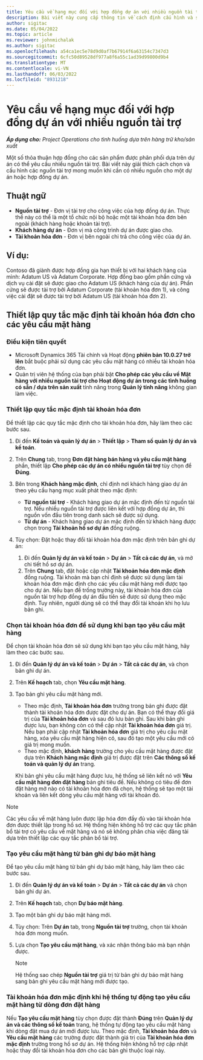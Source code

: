 ```yaml
---
title: Yêu cầu về hạng mục đối với hợp đồng dự án với nhiều nguồn tài trợ
description: Bài viết này cung cấp thông tin về cách định cấu hình và sử dụng các yêu cầu của mặt hàng với nhiều nguồn tài trợ.
author: sigitac
ms.date: 05/04/2022
ms.topic: article
ms.reviewer: johnmichalak
ms.author: sigitac
ms.openlocfilehash: a54ca1ec5e78d9d0af7b67914f6a63154c7347d3
ms.sourcegitcommit: 6cfc50d89528df977a8f6a55c1ad39d99800d9b4
ms.translationtype: MT
ms.contentlocale: vi-VN
ms.lasthandoff: 06/03/2022
ms.locfileid: "8931218"
---
```

# <a name="item-requirements-for-project-contracts-with-multiple-funding-sources"></a>Yêu cầu về hạng mục đối với hợp đồng dự án với nhiều nguồn tài trợ

_**Áp dụng cho:** Project Operations cho tình huống dựa trên hàng trữ kho/sản xuất_

Một số thỏa thuận hợp đồng cho các sản phẩm được phân phối dựa trên dự án có thể yêu cầu nhiều nguồn tài trợ. Bài viết này giải thích cách chọn và cấu hình các nguồn tài trợ mong muốn khi cần có nhiều nguồn cho một dự án hoặc hợp đồng dự án.

## <a name="terminology"></a>Thuật ngữ

- **Nguồn tài trợ** - Đơn vị tài trợ cho công việc của hợp đồng dự án. Thực thể này có thể là một tổ chức nội bộ hoặc một tài khoản hóa đơn bên ngoài (khách hàng hoặc khoản tài trợ).
- **Khách hàng dự án** - Đơn vị mà công trình dự án được giao cho.
- **Tài khoản hóa đơn** - Đơn vị bên ngoài chi trả cho công việc của dự án.

## <a name="example"></a>Ví dụ:

Contoso đã giành được hợp đồng gia hạn thiết bị với hai khách hàng của mình: Adatum US và Adatum Corporate. Hợp đồng bao gồm phần cứng và dịch vụ cài đặt sẽ được giao cho Adatum US (khách hàng của dự án). Phần cứng sẽ được tài trợ bởi Adatum Corporate (tài khoản hóa đơn 1), và công việc cài đặt sẽ được tài trợ bởi Adatum US (tài khoản hóa đơn 2).

## <a name="set-up-invoice-account-defaulting-rules-for-item-requirements"></a>Thiết lập quy tắc mặc định tài khoản hóa đơn cho các yêu cầu mặt hàng

### <a name="prerequisites"></a>Điều kiện tiên quyết

- Microsoft Dynamics 365 Tài chính và Hoạt động **phiên bản 10.0.27 trở lên** bắt buộc phải sử dụng các yêu cầu mặt hàng có nhiều tài khoản hóa đơn.
- Quản trị viên hệ thống của bạn phải bật **Cho phép các yêu cầu về Mặt hàng với nhiều nguồn tài trợ cho Hoạt động dự án trong các tình huống có sẵn / dựa trên sản xuất** tính năng trong **Quản lý tính năng** không gian làm việc.

### <a name="set-up-the-invoice-account-defaulting-rules"></a>Thiết lập quy tắc mặc định tài khoản hóa đơn

Để thiết lập các quy tắc mặc định cho tài khoản hóa đơn, hãy làm theo các bước sau.

1. Đi đến **Kế toán và quản lý dự án** \> **Thiết lập** \> **Tham số quản lý dự án và kế toán**.
1. Trên **Chung** tab, trong **Đơn đặt hàng bán hàng và yêu cầu mặt hàng** phần, thiết lập **Cho phép các dự án có nhiều nguồn tài trợ** tùy chọn để **Đúng**.
1. Bên trong **Khách hàng mặc định**, chỉ định nơi khách hàng giao dự án theo yêu cầu hạng mục xuất phát theo mặc định:

    - **Từ nguồn tài trợ** - Khách hàng giao dự án mặc định đến từ nguồn tài trợ. Nếu nhiều nguồn tài trợ được liên kết với hợp đồng dự án, thì nguồn vốn đầu tiên trong danh sách sẽ được sử dụng.
    - **Từ dự án** - Khách hàng giao dự án mặc định đến từ khách hàng được chọn trong **Tài khoản hồ sơ dự án** đồng ruộng.

1. Tùy chọn: Đặt hoặc thay đổi tài khoản hóa đơn mặc định trên bản ghi dự án:

    1. Đi đến **Quản lý dự án và kế toán** \> **Dự án** \> **Tất cả các dự án**, và mở chi tiết hồ sơ dự án.
    2. Trên **Chung** tab, đặt hoặc cập nhật **Tài khoản hóa đơn mặc định** đồng ruộng. Tài khoản mà bạn chỉ định sẽ được sử dụng làm tài khoản hóa đơn mặc định cho các yêu cầu mặt hàng mới được tạo cho dự án. Nếu bạn để trống trường này, tài khoản hóa đơn của nguồn tài trợ hợp đồng dự án đầu tiên sẽ được sử dụng theo mặc định. Tuy nhiên, người dùng sẽ có thể thay đổi tài khoản khi họ lưu bản ghi.

### <a name="select-the-invoice-account-to-use-when-you-create-an-item-requirement"></a>Chọn tài khoản hóa đơn để sử dụng khi bạn tạo yêu cầu mặt hàng

Để chọn tài khoản hóa đơn sẽ sử dụng khi bạn tạo yêu cầu mặt hàng, hãy làm theo các bước sau.

1. Đi đến **Quản lý dự án và kế toán** \> **Dự án** \> **Tất cả các dự án**, và chọn bản ghi dự án.
1. Trên **Kế hoạch** tab, chọn **Yêu cầu mặt hàng**.
1. Tạo bản ghi yêu cầu mặt hàng mới.

    - Theo mặc định, **Tài khoản hóa đơn** trường trong bản ghi được đặt thành tài khoản hóa đơn được đặt cho dự án. Bạn có thể thay đổi giá trị của **Tài khoản hóa đơn** và sau đó lưu bản ghi. Sau khi bản ghi được lưu, bạn không còn có thể cập nhật **Tài khoản hóa đơn** giá trị. Nếu bạn phải cập nhật **Tài khoản hóa đơn** giá trị cho yêu cầu mặt hàng, xóa yêu cầu mặt hàng hiện có, sau đó tạo một yêu cầu mới có giá trị mong muốn.
    - Theo mặc định, **khách hàng** trường cho yêu cầu mặt hàng được đặt dựa trên **Khách hàng mặc định** giá trị được đặt trên **Các thông số kế toán và quản lý dự án** trang.

    Khi bản ghi yêu cầu mặt hàng được lưu, hệ thống sẽ liên kết nó với **Yêu cầu mặt hàng đơn đặt hàng** bản ghi tiêu đề. Nếu không có tiêu đề đơn đặt hàng mở nào có tài khoản hóa đơn đã chọn, hệ thống sẽ tạo một tài khoản và liên kết dòng yêu cầu mặt hàng với tài khoản đó.

> [!NOTE]
> Các yêu cầu về mặt hàng luôn được lập hóa đơn đầy đủ vào tài khoản hóa đơn được thiết lập trong hồ sơ. Hệ thống hiện không hỗ trợ các quy tắc phân bổ tài trợ có yêu cầu về mặt hàng và nó sẽ không phân chia việc đăng tải dựa trên thiết lập các quy tắc phân bổ tài trợ.

### <a name="create-an-item-requirement-from-an-item-forecast-record"></a>Tạo yêu cầu mặt hàng từ bản ghi dự báo mặt hàng

Để tạo yêu cầu mặt hàng từ bản ghi dự báo mặt hàng, hãy làm theo các bước sau.

1. Đi đến **Quản lý dự án và kế toán** \> **Dự án** \> **Tất cả các dự án** và chọn bản ghi dự án.
1. Trên **Kế hoạch** tab, chọn **Dự báo mặt hàng**.
1. Tạo một bản ghi dự báo mặt hàng mới.
1. Tùy chọn: Trên **Dự án** tab, trong **Nguồn tài trợ** trường, chọn tài khoản hóa đơn mong muốn.
1. Lựa chọn **Tạo yêu cầu mặt hàng**, và xác nhận thông báo mà bạn nhận được.

    > [!NOTE]
    > Hệ thống sao chép **Nguồn tài trợ** giá trị từ bản ghi dự báo mặt hàng sang bản ghi yêu cầu mặt hàng mới được tạo.

### <a name="default-invoice-account-when-the-system-automatically-creates-an-item-requirement-from-a-purchase-order-line"></a>Tài khoản hóa đơn mặc định khi hệ thống tự động tạo yêu cầu mặt hàng từ dòng đơn đặt hàng

Nếu **Tạo yêu cầu mặt hàng** tùy chọn được đặt thành **Đúng** trên **Quản lý dự án và các thông số kế toán** trang, hệ thống tự động tạo yêu cầu mặt hàng khi dòng đặt mua dự án mới được lưu. Theo mặc định, **Tài khoản hóa đơn** và **Yêu cầu mặt hàng** các trường được đặt thành giá trị của **Tài khoản hóa đơn mặc định** trường trong hồ sơ dự án. Hệ thống hiện không hỗ trợ cập nhật hoặc thay đổi tài khoản hóa đơn cho các bản ghi thuộc loại này.
